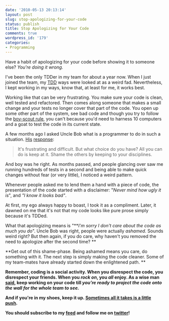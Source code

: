 ```yaml
---
date: '2010-05-13 20:13:14'
layout: post
slug: stop-apologizing-for-your-code
status: publish
title: Stop Apologizing for Your Code
comments: true
wordpress_id: '179'
categories:
- Programming
---
```


Have a habit of apologizing for your code before showing it to someone else? _You're doing it wrong._

I've been the only TDDer in my team for about a year now. When I just joined the team, my [TDD](http://www.codelord.net/2010/01/12/every-coder-should-read-tdd-by-example/) ways were looked at as a weird fad. Nevertheless, I kept working in my ways, know that, at least for me, it works best.

Working like that can be very frustrating. You make sure your code is clean, well tested and refactored. Then comes along someone that makes a small change and your tests no longer cover that part of the code. You open up some other part of the system, see bad code and though you try to follow the [boy-scout rule](http://bit.ly/ba2Dvt), you can't because you'd need to harness 10 computers and a goat to test the code in its current state.

A few months ago I asked Uncle Bob what is a programmer to do in such a situation. [His](http://bit.ly/aWGu3s) [response](http://bit.ly/9Yhxhj):


> It's frustrating and difficult. But what choice do you have? All you can do is keep at it. Shame the others by keeping to your disciplines.


And boy was he right. As months passed, and people glancing over saw me running hundreds of tests in a second and being able to make quick changes without fear (or very little), I noticed a weird pattern.

Whenever people asked me to lend them a hand with a piece of code, the presentation of the code started with a disclaimer: "_Never mind how ugly it is_", and _"I know it looks bad"_.

At first, my ego always happy to boast, I took it as a compliment. Later, it dawned on me that it's not that my code looks like pure prose simply because it's TDDed.

What that apologizing means is "**_I'm sorry I don't care about the code as much you do_". Uncle Bob was right, people were actually _ashamed_. Sounds weird right? But then again, if you do care, why haven't you removed the need to apologize after the second time? **

**Get out of this shame-phase. Being ashamed means you care, do something with it. The next step is simply making the code cleaner. Some of my team-mates have already started down the enlightened path. **

**Remember, coding is a social activity. When you disrespect the code, you disrespect your friends. When you _rock on_, you _all_ enjoy. As a wise man [said](http://bit.ly/aLE5dp), keep working on your code till **_you’re ready to project the code onto the wall for the whole team to see._****

**And if you're in my shoes, keep it up. [Sometimes all it takes is a little push](http://www.codelord.net/2009/04/04/sometimes-all-it-takes-is-a-little-push/).**

**You should subscribe to my [feed](http://feeds.feedburner.com/TheCodeDump) and follow me on [twitter](http://twitter.com/avivby)!**
